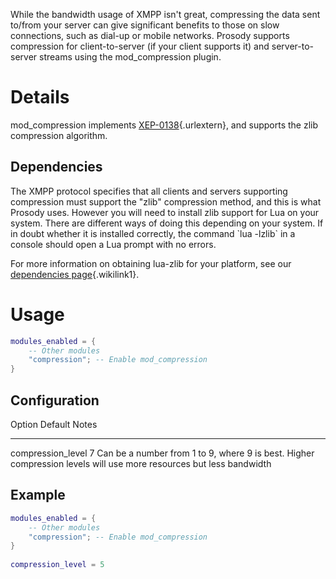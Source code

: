 While the bandwidth usage of XMPP isn't great, compressing the data sent
to/from your server can give significant benefits to those on slow
connections, such as dial-up or mobile networks. Prosody supports
compression for client-to-server (if your client supports it) and
server-to-server streams using the mod\_compression plugin.

# Details

mod\_compression implements
[XEP-0138](http://xmpp.org/extensions/xep-0138.html "http://xmpp.org/extensions/xep-0138.html"){.urlextern},
and supports the zlib compression algorithm.

## Dependencies

The XMPP protocol specifies that all clients and servers supporting
compression must support the "zlib" compression method, and this is what
Prosody uses. However you will need to install zlib support for Lua on
your system. There are different ways of doing this depending on your
system. If in doubt whether it is installed correctly, the command \`lua
-lzlib\` in a console should open a Lua prompt with no errors.

For more information on obtaining lua-zlib for your platform, see our
[dependencies page](/doc/depends#lua-zlib "doc:depends"){.wikilink1}.

# Usage

``` lua
modules_enabled = {
    -- Other modules
    "compression"; -- Enable mod_compression
}
```

Configuration
-------------

  Option               Default   Notes
  -------------------- --------- --------------------------------------------------------------------------------------------------------------------
  compression\_level   7         Can be a number from 1 to 9, where 9 is best. Higher compression levels will use more resources but less bandwidth

Example
-------

``` lua
modules_enabled = {
    -- Other modules
    "compression"; -- Enable mod_compression
}
 
compression_level = 5
```
